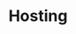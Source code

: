 ---
title: Hosting
slug: hosting
sections: Primeiros passos, Configuração do alojamento, Tutoriais, CMS, FTP e SSH, SSL, Bases de dados, Web Cloud Databases, PHP, Otimizar o seu site, Diagnóstico, Tarefas automatizadas (CRON), Reescrita e autenticação, Antigas ofertas
order: 02
---